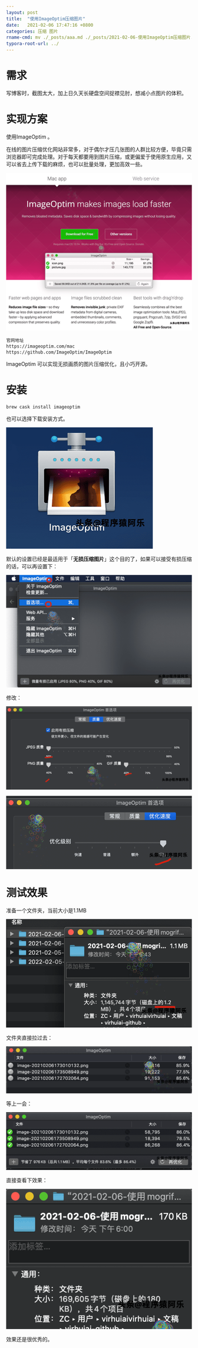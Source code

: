 ```yaml
---
layout: post
title:  "使用ImageOptim压缩图片"
date:   2021-02-06 17:47:16 +0800
categories: 压缩 图片
rname-cmd: mv ./_posts/aaa.md ./_posts/2021-02-06-使用ImageOptim压缩图片.md
typora-root-url: ../
---
```


# 需求

写博客时，截图太大，加上日久天长硬盘空间捉襟见肘，想减小点图片的体积。

# 实现方案

使用ImageOptim 。

在线的图片压缩优化网站非常多，对于偶尔才压几张图的人群比较方便，毕竟只需浏览器即可完成处理。对于每天都要用到图片压缩，或更偏爱于使用原生应用，又可以省去上传下载的麻烦，也可以批量处理，更加高效一些。

![image-20210206175132752](/assets/2021-02-06-使用ImageOptim压缩图片.assets/image-20210206175132752.png)



```
官网地址
https://imageoptim.com/mac
https://github.com/ImageOptim/ImageOptim
```



 ImageOptim 可以实现无损画质的图片压缩优化，且小巧开源。



# 安装



```
brew cask install imageoptim
```



也可以选择下载安装方式。



![image-20210206175601315](/assets/2021-02-06-使用ImageOptim压缩图片.assets/image-20210206175601315.png)

默认的设置已经是最适用于「**无损压缩图片**」这个目的了，如果可以接受有损压缩的话，可以再设置下：

![image-20210206175809875](/assets/2021-02-06-使用ImageOptim压缩图片.assets/image-20210206175809875.png)

修改：

![image-20210206175850464](/assets/2021-02-06-使用ImageOptim压缩图片.assets/image-20210206175850464.png)

![image-20210206175937118](/assets/2021-02-06-使用ImageOptim压缩图片.assets/image-20210206175937118.png)

# 测试效果

准备一个文件夹，当前大小是1.1MB

![image-20210206174843668](/assets/2021-02-06-使用ImageOptim压缩图片.assets/image-20210206174843668.png)

文件夹直接拉过去：

![image-20210206180016442](/assets/2021-02-06-使用ImageOptim压缩图片.assets/image-20210206180016442.png)

等上一会：

![image-20210206180043116](/assets/2021-02-06-使用ImageOptim压缩图片.assets/image-20210206180043116.png)

直接查看下效果：

![image-20210206180121882](/assets/2021-02-06-使用ImageOptim压缩图片.assets/image-20210206180121882.png)

效果还是很优秀的。